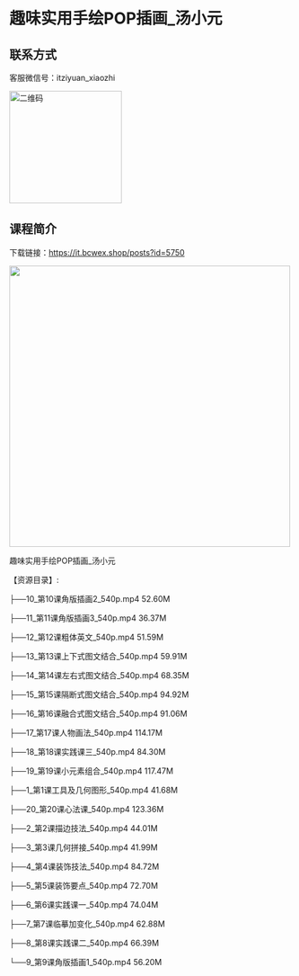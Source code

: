 # 趣味实用手绘POP插画_汤小元

## 联系方式

客服微信号：itziyuan_xiaozhi

<img src="https://ziyuanyun.oss-cn-guangzhou.aliyuncs.com/common/20240614073449/666b82192834a.jpg" width="200" height="200" alt="二维码">

## 课程简介

下载链接：https://it.bcwex.shop/posts?id=5750

<img src="https://ziyuanyun.oss-cn-guangzhou.aliyuncs.com/yun/20241201164653/674c227dbb92f.jpg" width="500" alt="">

  趣味实用手绘POP插画_汤小元



 【资源目录】:

 ├──10_第10课角版插画2_540p.mp4 52.60M

 ├──11_第11课角版插画3_540p.mp4 36.37M

 ├──12_第12课粗体英文_540p.mp4 51.59M

 ├──13_第13课上下式图文结合_540p.mp4 59.91M

 ├──14_第14课左右式图文结合_540p.mp4 68.35M

 ├──15_第15课隔断式图文结合_540p.mp4 94.92M

 ├──16_第16课融合式图文结合_540p.mp4 91.06M

 ├──17_第17课人物画法_540p.mp4 114.17M

 ├──18_第18课实践课三_540p.mp4 84.30M

 ├──19_第19课小元素组合_540p.mp4 117.47M

 ├──1_第1课工具及几何图形_540p.mp4 41.68M

 ├──20_第20课心法课_540p.mp4 123.36M

 ├──2_第2课描边技法_540p.mp4 44.01M

 ├──3_第3课几何拼接_540p.mp4 41.99M

 ├──4_第4课装饰技法_540p.mp4 84.72M

 ├──5_第5课装饰要点_540p.mp4 72.70M

 ├──6_第6课实践课一_540p.mp4 74.04M

 ├──7_第7课临摹加变化_540p.mp4 62.88M

 ├──8_第8课实践课二_540p.mp4 66.39M

 └──9_第9课角版插画1_540p.mp4 56.20M

  